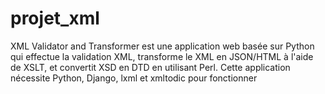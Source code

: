 # projet_xml
XML Validator and Transformer est une application web basée sur Python qui effectue la validation XML, transforme le XML en JSON/HTML à l'aide de XSLT, et convertit XSD en DTD en utilisant Perl. Cette application nécessite Python, Django, lxml et xmltodic pour fonctionner
